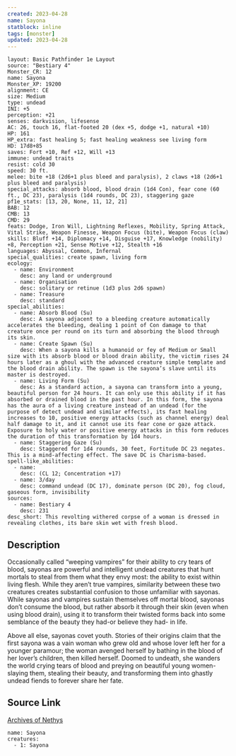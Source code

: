 ```yaml
---
created: 2023-04-28
name: Sayona
statblock: inline
tags: [monster]
updated: 2023-04-28
---
```

```statblock
layout: Basic Pathfinder 1e Layout
source: "Bestiary 4"
Monster_CR: 12
name: Sayona
Monster_XP: 19200
alignment: CE
size: Medium
type: undead
INI: +5
perception: +21
senses: darkvision, lifesense
AC: 26, touch 16, flat-footed 20 (dex +5, dodge +1, natural +10)
HP: 161
HP_extra: fast healing 5; fast healing weakness see living form
HD: 17d8+85
saves: Fort +10, Ref +12, Will +13
immune: undead traits
resist: cold 30
speed: 30 ft.
melee: bite +18 (2d6+1 plus bleed and paralysis), 2 claws +18 (2d6+1 plus bleed and paralysis)
special_attacks: absorb blood, blood drain (1d4 Con), fear cone (60 ft., DC 23), paralysis (1d4 rounds, DC 23), staggering gaze
pf1e_stats: [13, 20, None, 11, 12, 21]
BAB: 12
CMB: 13
CMD: 29
feats: Dodge, Iron Will, Lightning Reflexes, Mobility, Spring Attack, Vital Strike, Weapon Finesse, Weapon Focus (bite), Weapon Focus (claw)
skills: Bluff +14, Diplomacy +14, Disguise +17, Knowledge (nobility) +8, Perception +21, Sense Motive +12, Stealth +16
languages: Abyssal, Common, Infernal
special_qualities: create spawn, living form
ecology:
  - name: Environment
    desc: any land or underground
  - name: Organisation
    desc: solitary or retinue (1d3 plus 2d6 spawn)
  - name: Treasure
    desc: standard
special_abilities:
  - name: Absorb Blood (Su)
    desc: A sayona adjacent to a bleeding creature automatically accelerates the bleeding, dealing 1 point of Con damage to that creature once per round on its turn and absorbing the blood through its skin.
  - name: Create Spawn (Su)
    desc: When a sayona kills a humanoid or fey of Medium or Small size with its absorb blood or blood drain ability, the victim rises 24 hours later as a ghoul with the advanced creature simple template and the blood drain ability. The spawn is the sayona’s slave until its master is destroyed.
  - name: Living Form (Su)
    desc: As a standard action, a sayona can transform into a young, beautiful person for 24 hours. It can only use this ability if it has absorbed or drained blood in the past hour. In this form, the sayona has the aura of a living creature instead of an undead (for the purpose of detect undead and similar effects), its fast healing increases to 10, positive energy attacks (such as channel energy) deal half damage to it, and it cannot use its fear cone or gaze attack. Exposure to holy water or positive energy attacks in this form reduces the duration of this transformation by 1d4 hours.
  - name: Staggering Gaze (Su)
    desc: Staggered for 1d4 rounds, 30 feet, Fortitude DC 23 negates. This is a mind-affecting effect. The save DC is Charisma-based.
spell-like_abilities:
  - name:
    desc: (CL 12; Concentration +17)
  - name: 3/day
    desc: command undead (DC 17), dominate person (DC 20), fog cloud, gaseous form, invisibility
sources:
  - name: Bestiary 4
    desc: 231
desc_short: This revolting withered corpse of a woman is dressed in revealing clothes, its bare skin wet with fresh blood.
```
## Description
Occasionally called “weeping vampires” for their ability to cry tears of blood, sayonas are powerful and intelligent undead creatures that hunt mortals to steal from them what they envy most: the ability to exist within living flesh. While they aren’t true vampires, similarity between these two creatures creates substantial confusion to those unfamiliar with sayonas. While sayonas and vampires sustain themselves off mortal blood, sayonas don’t consume the blood, but rather absorb it through their skin (even when using blood drain), using it to transform their twisted forms back into some semblance of the beauty they had-or believe they had- in life.

Above all else, sayonas covet youth. Stories of their origins claim that the first sayona was a vain woman who grew old and whose lover left her for a younger paramour; the woman avenged herself by bathing in the blood of her lover’s children, then killed herself. Doomed to undeath, she wanders the world crying tears of blood and preying on beautiful young women-slaying them, stealing their beauty, and transforming them into ghastly undead fiends to forever share her fate.
## Source Link
[Archives of Nethys](https://aonprd.com/MonsterDisplay.aspx?ItemName=Sayona)
```encounter-table
name: Sayona
creatures:
  - 1: Sayona
```
